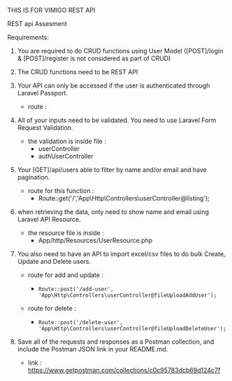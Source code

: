 THIS IS FOR VIMIGO REST API

REST api Assesment


Requirements:
1. You are required to do CRUD functions using User Model ([POST]/login &
    [POST]/register is not considered as part of CRUD)
2. The CRUD functions need to be REST API
3. Your API can only be accessed if the user is authenticated through Laravel Passport.
    
    - route :
        <!--  Route::group(['prefix' => 'users','middleware' => ['auth:api']], function() {
            Route::get('/','App\Http\Controllers\userController@listing');

            Route::post('/add-user', 'App\Http\Controllers\userController@fileUploadAddUser');
            Route::post('/delete-user', 'App\Http\Controllers\userController@fileUploadDeleteUser');
        }); -->
    
4. All of your inputs need to be validated. You need to use Laravel Form Request Validation.
    
    - the validation is inside file :
        - userController
        - authUserController
    
5. Your [GET]/api/users able to filter by name and/or email and have pagination.
    
    - route for this function :
        - Route::get('/','App\Http\Controllers\userController@listing');
    
6. when retrieving the data, only need to show name and email using Laravel API Resource.
    
    - the resource file is inside :
        - App/http/Resources/UserResource.php

7. You also need to have an API to import excel/csv files to do bulk Create, Update and Delete users.
    
    - route for add and update :
        -     Route::post('/add-user', 'App\Http\Controllers\userController@fileUploadAddUser');
    - route for delete :
        -     Route::post('/delete-user', 'App\Http\Controllers\userController@fileUploadDeleteUser');

8. Save all of the requests and responses as a Postman collection, and include the Postman
    JSON link in your README.md.

    - link :
        https://www.getpostman.com/collections/c0c95783dcb69d124c7f
